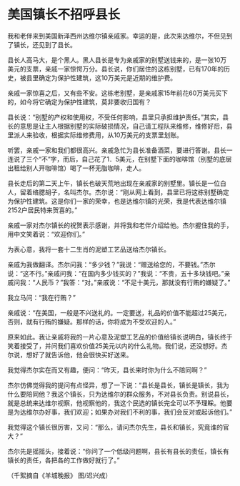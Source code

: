 # 美国镇长不招呼县长

我和老伴来到美国新泽西州达维尔镇亲戚家。幸运的是，此次来达维尔，不但见到了镇长，还见到了县长。 

县长人高马大，是个黑人。黑人县长是专为亲戚家的别墅送钱来的，是一张10万美元的支票，亲戚一家惊愕万分。县长说，你们居住的这栋别墅，已有170年的历史，被县里确定为保护性建筑，这10万美元是近期的维护费。 

亲戚一家惊喜之后，又有些不安。这栋老别墅，是亲戚家15年前花60万美元买下的，如今将它确定为保护性建筑，莫非要收归国有？ 

县长说：“别墅的产权和使用权，不受任何影响，县里只承担维护责任。”其实，县长的意思是让主人根据别墅的实际破损情况，自己请工程队来维修，维修好后，县里派人来验收，根据实际维修费用，从10万美元的支票里划账。 

听罢，亲戚一家和我们都很高兴。亲戚急忙为县长准备酒菜，要进行答谢。县长一连说了三个“不”字，而后，自己花了1．5美元，在别墅下面的咖啡馆（别墅的底层出租给别人开咖啡馆）喝了一杯无脂咖啡，走人。 

县长走后的第二天上午，镇长也破天荒地出现在亲戚家的别墅里。镇长是一位白人，留着络腮胡子，名叫杰尔。杰尔说：“刚从网上看到，县里已将这栋别墅确定为保护性建筑。这是你们一家的荣幸，也是达维尔镇的光荣，我是代表达维尔镇2152户居民特来贺喜的。” 

亲戚一家对杰尔镇长的祝贺表示感谢，并将我和老伴介绍给他。杰尔握住我的手，用中文笑着说：“欢迎你们。” 

为表心意，我将一套十二生肖的泥塑工艺品送给杰尔镇长。 

亲戚为我做翻译。杰尔问我：“多少钱？”我说：“赠送给您的，不要钱。”杰尔说：“这不行。”亲戚问我：“在国内多少钱买的？”我说：“不贵，五十多块钱吧。”亲戚问我：“人民币？”我答：“对。”亲戚说：“不足十美元，那就没有行贿的嫌疑了。” 

我立马问：“我在行贿？” 

亲戚说：“在美国，一般是不兴送礼的。一定要送，礼品的价值不能超过25美元，否则，就有行贿的嫌疑。那样的话，你将成为不受欢迎的人。” 

原来如此。我让亲戚将我的一片心意及泥塑工艺品的价值给镇长说明白，镇长终于笑着接受了，并问我们喜欢价值25美元以内的什么礼物。我们说，还没想好。杰尔说，想好了就告诉他，他会很快买好送来。 

我觉得杰尔实在而又有趣，便问：“昨天，县长来时你为什么不陪同啊？” 

杰尔仿佛觉得我的提问有点怪异，想了一下说：“县长是县长，镇长是镇长，我为什么要陪同他？我这个镇长，只为达维尔的群众服务，不对县长负责。别说县长，就是总统来达维尔视察，他视察他的，我这个民选的镇长完全可以不予理睬。他要是为达维尔办好事，我们欢迎；如果办对我们不利的事，我们会反对或起诉他们。” 

我觉得这个镇长很厉害，又问：“那么，请问杰尔先生，县长和镇长，究竟谁的官大？” 

杰尔先是摇摇头，接着说：“你问了一个低级问题啊，县长有县长的责任，镇长有镇长的责任，各把各的工作做好就行了。” 

（千絮摘自《羊城晚报》 图/迟兴成）